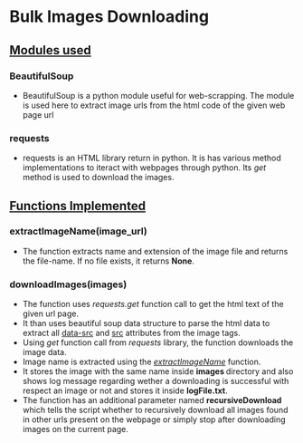 # Bulk Images Downloading

## <u>Modules used</u>

### BeautifulSoup
<ul>
    <li> BeautifulSoup is a python module useful for web-scrapping. The module is used here to extract image urls from the html code of the given web page url
</ul>

### requests
<ul>
    <li> requests is an HTML library return in python. It is has various method implementations to iteract with webpages through python. Its <i> get </i> method is used to download the images.
</ul>

## <u>Functions Implemented</u>

### extractImageName(image_url)
<ul>
    <li> The function extracts name and extension of the image file and returns the file-name. If no file exists, it returns <b>None</b>.
</ul>

### downloadImages(images)
<ul>
    <li> The function uses <i> requests.get </i> function call to get the html text of the given url page.
    <li> It than uses beautiful soup data structure to parse the html data to extract all <u>data-src</u> and <u>src</u> attributes from the image tags.
    <li> Using <i>get</i> function call from <i>requests</i> library, the function downloads the image data.
    <li> Image name is extracted using the <i><u>extractImageName</u></i> function.
    <li> It stores the image with the same name inside <b> images </b> directory and also shows log message regarding wether a downloading is successful with respect an image or not and stores it inside <b>logFile.txt</b>.
    <li> The function has an additional parameter named <b>recursiveDownload</b> which tells the script whether to recursively download all images found in other urls present on the webpage  or simply stop after downloading images on the current page.
</ul>